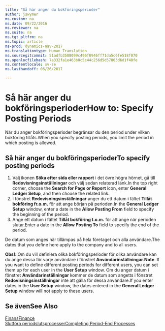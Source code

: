```yaml
---
title: "Så här anger du bokföringsperioder"
author: jswymer
ms.custom: na
ms.date: 09/22/2016
ms.reviewer: na
ms.suite: na
ms.tgt_pltfrm: na
ms.topic: article
ms-prod: dynamics-nav-2017
ms.translationtype: Human Translation
ms.sourcegitcommit: 51adfb3588099c496f0946ff71da5c6fe518f070
ms.openlocfilehash: 7a332fa1e463b0c5c44c256d5d57803d6d1f48fe
ms.contentlocale: sv-se
ms.lasthandoff: 06/26/2017

---
```


# <a name="how-to-specify-posting-periods"></a><span data-ttu-id="27947-102">Så här anger du bokföringsperioder</span><span class="sxs-lookup"><span data-stu-id="27947-102">How to: Specify Posting Periods</span></span>
<span data-ttu-id="27947-103">När du anger bokföringsperioder begränsar du den period under vilken bokföring tillåts.</span><span class="sxs-lookup"><span data-stu-id="27947-103">When you specify posting periods, you limit the period in which posting is allowed.</span></span>

## <a name="to-specify-posting-periods"></a><span data-ttu-id="27947-104">Så här anger du bokföringsperioder</span><span class="sxs-lookup"><span data-stu-id="27947-104">To specify posting periods</span></span>
1. <span data-ttu-id="27947-105">Välj ikonen **Söka efter sida eller rapport** i det övre högra hörnet, gå till **Redovisningsinställningar** och välj sedan relaterad länk.</span><span class="sxs-lookup"><span data-stu-id="27947-105">In the top right corner, choose the **Search for Page or Report** icon, enter **General Ledger Setup**, and then choose the related link.</span></span>
2. <span data-ttu-id="27947-106">I fönstret **Redovisningsinställningar** anger du ett datum i fältet **Tillåt bokföring fr.o.m.** för att ange början på perioden.</span><span class="sxs-lookup"><span data-stu-id="27947-106">In the **General Ledger Setup** window, enter a date in the **Allow Posting From** field to specify the beginning of the period.</span></span>
3. <span data-ttu-id="27947-107">Ange ett datum i fältet **Tillåt bokföring t.o.m.** för att ange när perioden slutar.</span><span class="sxs-lookup"><span data-stu-id="27947-107">Enter a date in the **Allow Posting To** field to specify the end of the period.</span></span>

<span data-ttu-id="27947-108">De datum som anges här tillämpas på hela företaget och alla användare.</span><span class="sxs-lookup"><span data-stu-id="27947-108">The dates that you define here apply to the company and to all users.</span></span>

<span data-ttu-id="27947-109">**Obs!**: Om du vill definiera olika bokföringsperioder för olika användare kan du ange dessa för varje användare i fönstret **Användarinställningar**.</span><span class="sxs-lookup"><span data-stu-id="27947-109">**Note**: If you want to define different posting periods for different users, you can set them up for each user in the **User Setup** window.</span></span> <span data-ttu-id="27947-110">Om du anger datum i fönstret **Användarinställningar** kommer de datum som angetts i fönstret **Redovisningsinställningar** inte att gälla för dessa användare.</span><span class="sxs-lookup"><span data-stu-id="27947-110">If you enter dates in the **User Setup** window, the dates entered in the **General Ledger Setup** window will not apply to these users.</span></span>


## <a name="see-also"></a><span data-ttu-id="27947-111">Se även</span><span class="sxs-lookup"><span data-stu-id="27947-111">See Also</span></span>
[<span data-ttu-id="27947-112">Finans</span><span class="sxs-lookup"><span data-stu-id="27947-112">Finance</span></span>](finance-setup.md)  
[<span data-ttu-id="27947-113">Slutföra periodslutsprocesser</span><span class="sxs-lookup"><span data-stu-id="27947-113">Completing Period-End Processes</span></span>](year-how-complete-period-end-processes.md)

